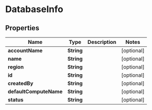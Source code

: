 

# DatabaseInfo

## Properties

Name | Type | Description | Notes
------------ | ------------- | ------------- | -------------
**accountName** | **String** |  |  [optional]
**name** | **String** |  |  [optional]
**region** | **String** |  |  [optional]
**id** | **String** |  |  [optional]
**createdBy** | **String** |  |  [optional]
**defaultComputeName** | **String** |  |  [optional]
**status** | **String** |  |  [optional]



